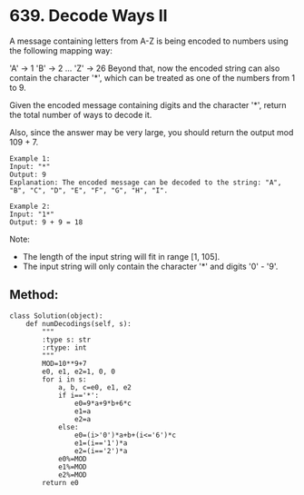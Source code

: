 # 639. Decode Ways II

A message containing letters from A-Z is being encoded to numbers using the following mapping way:

'A' -> 1
'B' -> 2
...
'Z' -> 26
Beyond that, now the encoded string can also contain the character '*', which can be treated as one of the numbers from 1 to 9.

Given the encoded message containing digits and the character '*', return the total number of ways to decode it.

Also, since the answer may be very large, you should return the output mod 109 + 7.

    Example 1:
    Input: "*"
    Output: 9
    Explanation: The encoded message can be decoded to the string: "A", "B", "C", "D", "E", "F", "G", "H", "I".
    
    Example 2:
    Input: "1*"
    Output: 9 + 9 = 18

Note:
- The length of the input string will fit in range [1, 105].
- The input string will only contain the character '*' and digits '0' - '9'.

## Method:

    class Solution(object):
        def numDecodings(self, s):
            """
            :type s: str
            :rtype: int
            """
            MOD=10**9+7
            e0, e1, e2=1, 0, 0
            for i in s:
                a, b, c=e0, e1, e2
                if i=='*':
                    e0=9*a+9*b+6*c
                    e1=a
                    e2=a
                else:
                    e0=(i>'0')*a+b+(i<='6')*c
                    e1=(i=='1')*a
                    e2=(i=='2')*a
                e0%=MOD
                e1%=MOD
                e2%=MOD
            return e0
            